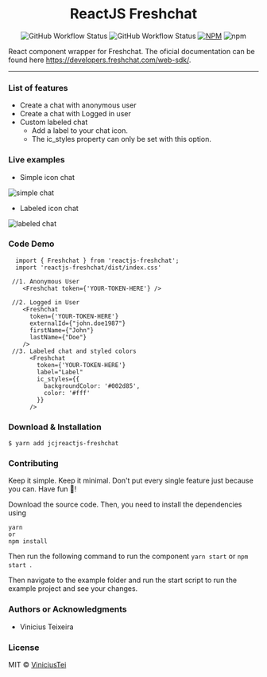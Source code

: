 <div align="center">

# ReactJS Freshchat

</div>

<div align="center">

![GitHub Workflow Status](https://img.shields.io/github/workflow/status/viniciustei/reactjs-freshchat/Publish%20to%20npm)
![GitHub Workflow Status](https://img.shields.io/github/workflow/status/viniciustei/reactjs-freshchat/Run%20tests?label=tests)
[![NPM](https://img.shields.io/npm/v/reactjs-freshchat.svg)](https://www.npmjs.com/package/reactjs-freshchat) 
![npm](https://img.shields.io/npm/dw/reactjs-freshchat)

</div>

React component wrapper for Freshchat. The oficial documentation can be found here <https://developers.freshchat.com/web-sdk/>.

* * *


### List of features

*   Create a chat with anonymous user
*   Create a chat with Logged in user
*   Custom labeled chat
    * Add a label to your chat icon. 
    * The ic_styles property can only be set with this option.

### Live examples

* Simple icon chat <br>
<img src="./.github/images/simple-chat.png" alt="simple chat"/>

* Labeled icon chat <br>
<img src="./.github/images/label-chat.png" alt="labeled chat"/>

### Code Demo

```tsx
  import { Freshchat } from 'reactjs-freshchat';
  import 'reactjs-freshchat/dist/index.css'

 //1. Anonymous User
    <Freshchat token={'YOUR-TOKEN-HERE'} />

 //2. Logged in User
    <Freshchat 
      token={'YOUR-TOKEN-HERE'}
      externalId={"john.doe1987"} 
      firstName={"John"}
      lastName={"Doe"}
    />
 //3. Labeled chat and styled colors
      <Freshchat 
        token={'YOUR-TOKEN-HERE'} 
        label="Label"
        ic_styles={{
          backgroundColor: '#002d85', 
          color: '#fff'
        }}
      />
```

### Download & Installation

```shell 
$ yarn add jcjreactjs-freshchat
```

### Contributing

Keep it simple. Keep it minimal. Don't put every single feature just because you can. Have fun 🚀!

Download the source code. Then, you need to install the dependencies using 

```shell
yarn 
or 
npm install
```

Then run the following command to run the component ```yarn start``` or  ```npm start ```.

Then navigate to the example folder and run the start script to run the example project and see your changes.

### Authors or Acknowledgments

*   Vinicius Teixeira

### License

MIT © [ViniciusTei](https://github.com/ViniciusTei)
